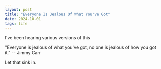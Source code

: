```yaml
---
layout: post
title: "Everyone Is Jealous Of What You've Got"
date: 2024-10-01
tags: life
---
```


I've been hearing various versions of this 

"Everyone is jealous of what you've got, no one is jealous of how you got it." -- Jimmy Carr

Let that sink in.
